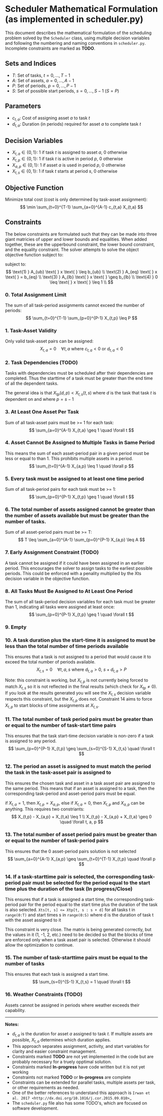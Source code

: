 # Scheduler Mathematical Formulation (as implemented in scheduler.py)

This document describes the mathematical formulation of the scheduling problem solved by the `Scheduler` class, using multiple decision variables and following the numbering and naming conventions in `scheduler.py`. Incomplete constraints are marked as **TODO**.

## Sets and Indices
- $T$: Set of tasks, $t = 0, \ldots, T-1$
- $A$: Set of assets, $a = 0, \ldots, A-1$
- $P$: Set of periods, $p = 0, \ldots, P-1$
- $S$: Set of possible start periods, $s = 0, \ldots, S-1$ ($S = P$)

## Parameters
- $c_{t,a}$: Cost of assigning asset $a$ to task $t$
- $d_{t,a}$: Duration (in periods) required for asset $a$ to complete task $t$

## Decision Variables
- $X_{t,a} \in \{0,1\}$: 1 if task $t$ is assigned to asset $a$, 0 otherwise
- $X_{t,p} \in \{0,1\}$: 1 if task $t$ is active in period $p$, 0 otherwise
- $X_{a,p} \in \{0,1\}$: 1 if asset $a$ is used in period $p$, 0 otherwise 
- $X_{t,s} \in \{0,1\}$: 1 if task $t$ starts at period $s$, 0 otherwise

## Objective Function
Minimize total cost (cost is only determined by task-asset assignment):
$$
\min \sum_{t=0}^{T-1} \sum_{a=0}^{A-1} c_{t,a} X_{t,a}
$$

## Constraints

The below constraints are formulated such that they can be made into three giant matricies of upper and lower bounds and equalities. 
When added together, these are the upperbound constraint, the lower bound constraint, and the equality constraint. The solver
attempts to solve the object objective function subject to: 

subject to:   
$$
\text{1) } A_{ub} \text{ } x \text{ } \leq b_{ub} \\
\text{2) } A_{eq} \text{ } x \text{ } = b_{eq}    \\
\text{3) } A_{lb} \text{ } x \text{ } \geq b_{lb} \\
\text{4) } 0 \leq \text{ } x \text{ } \leq 1      \\
$$

### 0. Total Assignment Limit
The sum of all task-period assignments cannot exceed the number of periods:
$$
\sum_{t=0}^{T-1} \sum_{p=0}^{P-1} X_{t,p} \leq P
$$

### 1. Task-Asset Validity
Only valid task-asset pairs can be assigned:
$$
X_{t,a} = 0 \quad \forall t, a \text{ where } c_{t,a} < 0 \text{ or } d_{t,a} < 0
$$

### 2. Task Dependencies (**TODO**)
Tasks with dependencies must be scheduled after their dependencies are completed. Thus the starttime of a task must be greater than the end time of all the dependent tasks.

The general idea is that $X_{tp}(d,p) < X_{t,s}(t,s)$ where $d$ is the task that task $t$ is dependent on and where $p = s-1$

### 3. At Least One Asset Per Task
Sum of all task-asset pairs must be >= 1 for each task:
$$
\sum_{a=0}^{A-1} X_{t,a} \geq 1 \quad \forall t
$$

### 4. Asset Cannot Be Assigned to Multiple Tasks in Same Period
This means the sum of each asset-period pair in a given period must be less or equal to than 1. This prohibits multiple assets in a period. 
$$
\sum_{t=0}^{A-1} X_{a,p} \leq 1 \quad \forall p
$$


### 5. Every task must be assigned to at least one time period
Sum of all task-period pairs for each task must be >= 1:
$$
\sum_{p=0}^{P-1} X_{t,p} \geq 1 \quad \forall t
$$

### 6. The total number of assets assigned cannot be greater than the number of assets available but must be greater than the number of tasks. 
Sum of all asset-period pairs must be >= T:
$$
T \leq \sum_{a=0}^{A-1} \sum_{p=0}^{P-1} X_{a,p} \leq A
$$

### 7. Early Assignment Constraint (**TODO**)
A task cannot be assigned if it could have been assigned in an earlier period. This encourages the solver to assign tasks to the earliest possible periods.
This could be enforced with a penality multiplied by the Xts decision variable in the objective function.

### 8. All Tasks Must Be Assigned to At Least One Period
The sum of all task-period decision variables for each task must be greater than 1, indicating all tasks were assigned at least once:
$$
\sum_{p=0}^{P-1} X_{t,p} \geq 1 \quad \forall t
$$

### 9. Empty

### 10. A task duration plus the start-time it is assigned to must be less than the total number of time periods available
This ensures that a task is not assigned to a period that would cause it to exceed the total number of periods available.
$$
X_{t,s} = 0 \quad \forall t, a, s \text{ where } d_{t,a} > 0,\ s + d_{t,a} > P
$$

Note: this constraint is working, but $X_{t,p}$ is not currently being forced to match $X_{t,s}$ so it is not reflected in the final results (which check for $X_{tp} \neq 0$). If you look at the results generated you will see the $X_{t,s}$ decision variable respects this constraint, but the $X_{t,p}$ does not. Constraint 14 aims to force $X_{t,p}$ to start blocks of time assignments at $X_{t,s}$. 

### 11. The total number of task period pairs must be greater than or equal to the number of task-start time pairs
This ensures that the task start-time decision variable is non-zero if a task is assigned to any period.
$$
\sum_{p=0}^{P-1} X_{t,p} \geq \sum_{s=0}^{S-1} X_{t,s} \quad \forall t
$$

### 12. The period an asset is assigned to must match the period the task in the task-asset pair is assigned to
This ensures the chosen task and asset in a task asset pair are assigned to the same period. This means that if an asset 
is assigned to a task, then the corresponding task-period and asset-period pairs must be equal. 

if $X_{t,a} = 1$, then $X_{t,p} = X_{a,p}$, else if $X_{t,a} = 0$, then $X_{t,p}$ and $X_{a,p}$ can be anything. This requires two constriants:
$$
X_{t,p} - X_{a,p} + X_{t,a} \leq 1 \\
X_{t,p} - X_{a,p} + X_{t,a} \geq 0 \quad \forall t, a, p
$$

### 13. The total number of asset period pairs must be greater than or equal to the number of task-period pairs
This ensures that the 0 asset-period pairs solution is not selected
$$
\sum_{a=0}^{A-1} X_{a,p} \geq \sum_{t=0}^{T-1} X_{t,p} \quad \forall p
$$

### 14. If a task-starttime pair is selected, the corresponding task-period pair must be selected for the period equal to the start time plus the duration of the task (**In progress/Close**)
This ensures that if a task is assigned a start time, the corresponding task-period pair for the period equal to the start time plus the duration of the task is also selected.
`Xts[t, s] <= Xtp[t, s : s + d]`  for all tasks t in `range(0:T)` and start times s in `range(0:S)` where d is the duration of task t with the asset assigned to it

This constraint is very close. The matrix is being generated correctly, but the values in it (1, -1, 2, etc.) need to be decided so that the blocks of time are enforced only when a task asset pair is selected. Otherwise it should allow the optimization to continue. 

### 15. The number of task-starttime pairs must be equal to the number of tasks
This ensures that each task is assigned a start time.
$$
\sum_{s=0}^{S-1} X_{t,s} = 1 \quad \forall t
$$

### 16. Weather Constraints (**TODO**)
Assets cannot be assigned in periods where weather exceeds their capability.

---

**Notes:**
- $d_{t,a}$ is the duration for asset $a$ assigned to task $t$. If multiple assets are possible, $X_{t,a}$ determines which duration applies.
- This approach separates assignment, activity, and start variables for clarity and easier constraint management.
- Constraints marked **TODO** are not yet implemented in the code but are probably necessary for a truely opptimal solution.
- Constraints marked **In-progress** have code written but it is not yet working
- Constraints not marked **TODO** or **In-progress** are complete
- Constraints can be extended for parallel tasks, multiple assets per task, or other requirements as needed.
- One of the better references to understand this approach is `Irwan et al. 2017 <http://dx.doi.org/10.1016/j.cor.2015.09.010>`_
- The `scheduler.py` file also has some TODO's, which are focused on software development.